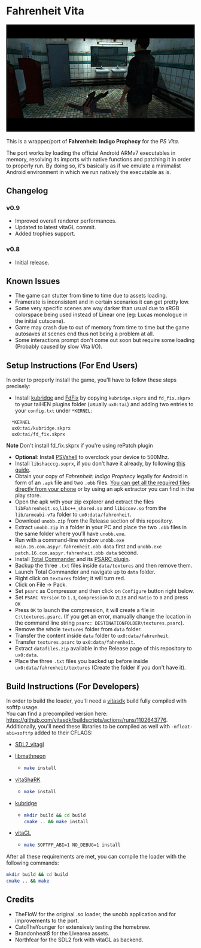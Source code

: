 # Fahrenheit Vita

<p align="center"><img src="./screenshots/game.png"></p>

This is a wrapper/port of <b>Fahrenheit: Indigo Prophecy</b> for the *PS Vita*.

The port works by loading the official Android ARMv7 executables in memory, resolving its imports with native functions and patching it in order to properly run.
By doing so, it's basically as if we emulate a minimalist Android environment in which we run natively the executable as is.

## Changelog

### v0.9

- Improved overall renderer performances.
- Updated to latest vitaGL commit.
- Added trophies support.

### v0.8

- Initial release.

## Known Issues

- The game can stutter from time to time due to assets loading.
- Framerate is inconsistent and in certain scenarios it can get pretty low.
- Some very specific scenes are way darker than usual due to sRGB colorspace being used instead of Linear one (eg: Lucas monologue in the initial cutscene).
- Game may crash due to out of memory from time to time but the game autosaves at scenes end thus not being a problem at all.
- Some interactions prompt don't come out soon but require some loading (Probably caused by slow Vita I/O).

## Setup Instructions (For End Users)

In order to properly install the game, you'll have to follow these steps precisely:

- Install [kubridge](https://github.com/TheOfficialFloW/kubridge/releases/) and [FdFix](https://github.com/TheOfficialFloW/FdFix/releases/) by copying `kubridge.skprx` and `fd_fix.skprx` to your taiHEN plugins folder (usually `ux0:tai`) and adding two entries to your `config.txt` under `*KERNEL`:
  
```
  *KERNEL
  ux0:tai/kubridge.skprx
  ux0:tai/fd_fix.skprx
```

**Note** Don't install fd_fix.skprx if you're using rePatch plugin

- **Optional**: Install [PSVshell](https://github.com/Electry/PSVshell/releases) to overclock your device to 500Mhz.
- Install `libshacccg.suprx`, if you don't have it already, by following [this guide](https://samilops2.gitbook.io/vita-troubleshooting-guide/shader-compiler/extract-libshacccg.suprx).
- Obtain your copy of *Fahrenheit: Indigo Prophecy* legally for Android in form of an `.apk` file and two `.obb` files. [You can get all the required files directly from your phone](https://stackoverflow.com/questions/11012976/how-do-i-get-the-apk-of-an-installed-app-without-root-access) or by using an apk extractor you can find in the play store.
- Open the apk with your zip explorer and extract the files `libFahrenheit.so`,`libc++_shared.so` and `libiconv.so` from the `lib/armeabi-v7a` folder to `ux0:data/fahrenheit`.
- Download `unobb.zip` from the Release section of this repository.
- Extract `unobb.zip` in a folder in your PC and place the two `.obb` files in the same folder where you'll have `unobb.exe`.
- Run with a command-line window `unobb.exe main.16.com.aspyr.fahrenheit.obb data` first and `unobb.exe patch.16.com.aspyr.fahrenheit.obb data` second.
- Install [Total Commander](https://www.ghisler.com/download.htm) and its [PSARC plugin](http://totalcmd.net/plugring/PSARC.html).
- Backup the three `.txt` files inside `data/textures` and then remove them.
- Launch Total Commander and navigate up to `data` folder.
- Right click on `textures` folder; it will turn red.
- Click on File -> Pack.
- Set `psarc` as Compressor and then click on `Configure` button right below.
- Set `PSARC Version` to `1.3`, `Compression` to `ZLIB` and `Ratio` to `0` and press `OK`
- Press `OK` to launch the compression, it will create a file in `C:\textures.psarc`. (If you get an error, manually change the location in the command line string `psarc: DESTINATIONFOLDER\textures.psarc`).
- Remove the whole `textures` folder from `data` folder.
- Transfer the content inside `data` folder to `ux0:data/fahrenheit`.
- Transfer `textures.psarc` to `ux0:data/fahrenheit`.
- Extract `datafiles.zip` available in the Release page of this repository to `ux0:data`.
- Place the three `.txt` files you backed up before inside `ux0:data/fahrenheit/textures` (Create the folder if you don't have it).

## Build Instructions (For Developers)

In order to build the loader, you'll need a [vitasdk](https://github.com/vitasdk) build fully compiled with softfp usage.  
You can find a precompiled version here: https://github.com/vitasdk/buildscripts/actions/runs/1102643776.  
Additionally, you'll need these libraries to be compiled as well with `-mfloat-abi=softfp` added to their CFLAGS:

- [SDL2_vitagl](https://github.com/Northfear/SDL/tree/vitagl)

- [libmathneon](https://github.com/Rinnegatamante/math-neon)

  - ```bash
    make install
    ```

- [vitaShaRK](https://github.com/Rinnegatamante/vitaShaRK)

  - ```bash
    make install
    ```

- [kubridge](https://github.com/TheOfficialFloW/kubridge)

  - ```bash
    mkdir build && cd build
    cmake .. && make install
    ```

- [vitaGL](https://github.com/Rinnegatamante/vitaGL)

  - ````bash
    make SOFTFP_ABI=1 NO_DEBUG=1 install
    ````

After all these requirements are met, you can compile the loader with the following commands:

```bash
mkdir build && cd build
cmake .. && make
```

## Credits

- TheFloW for the original .so loader, the unobb application and for improvements to the port.
- CatoTheYounger for extensively testing the homebrew.
- Brandonheat8 for the Livearea assets.
- Northfear for the SDL2 fork with vitaGL as backend.
